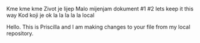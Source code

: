 Kme kme kme
Zivot je lijep
Malo mijenjam dokument #1
#2 lets keep it this way
Kod koji je ok
la la la
la la local


Hello. This is Priscilla and I am making changes to your file from my local repository.


